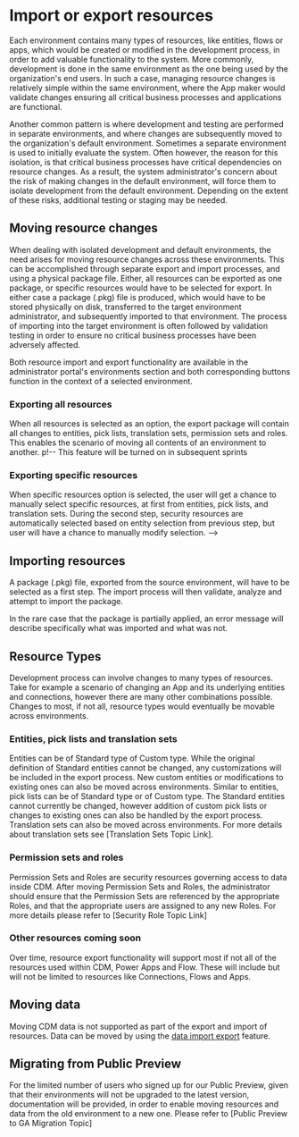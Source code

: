 <properties
	pageTitle="Import or export resources | Microsoft Common Data Model"
	description="Import or export resources"
	services="powerapps"
	documentationCenter="na"
	authors="nimakms"
	manager="robinarh"
	editor=""
	tags=""/>

<tags
   ms.service="powerapps"
   ms.devlang="na"
   ms.topic="article"
   ms.tgt_pltfrm="na"
   ms.workload="na"
   ms.date="10/06/2016"
   ms.author=""/>

# Import or export resources #
Each environment contains many types of resources, like entities, flows or apps, which would be created or modified in the development process, in order to add valuable functionality to the system. More commonly, development is done in the same environment as the one being used by the organization's end users. In such a case, managing resource changes is relatively simple within the same environment, where the App maker would validate changes ensuring all critical business processes and applications are functional.

Another common pattern is where development and testing are performed in separate environments, and where changes are subsequently moved to the organization's default environment. Sometimes a separate environment is used to initially evaluate the system. Often however, the reason for this isolation, is that critical business processes have critical dependencies on resource changes. As a result, the system administrator's concern about the risk of making changes in the default environment, will force them to isolate development from the default environment. Depending on the extent of these risks, additional testing or staging may be needed.

## Moving resource changes ##
When dealing with isolated development and default environments, the need arises for moving resource changes across these environments. This can be accomplished through separate export and import processes, and using a physical package file. Either, all resources can be exported as one package, or specific resources would have to be selected for export. In either case a package (.pkg) file is produced, which would have to be stored physically on disk, transferred to the target environment administrator, and subsequently imported to that environment. The process of importing into the target environment is often followed by validation testing in order to ensure no critical business processes have been adversely affected.

Both resource import and export functionality are available in the administrator portal's environments section and both corresponding buttons function in the context of a selected environment.

### Exporting all resources ###

When all resources is selected as an option, the export package will contain all changes to entities, pick lists, translation sets, permission sets and roles. This enables the scenario of moving all contents of an environment to another.
p!-- This feature will be turned on in subsequent sprints
### Exporting specific resources ###

When specific resources option is selected, the user will get a chance to manually select specific resources, at first from entities, pick lists, and translation sets. During the second step, security resources are automatically selected based on entity selection from previous step, but user will have a chance to manually modify selection.
-->

## Importing resources ##

A package (.pkg) file, exported from the source environment, will have to be selected as a first step. The import process will then validate, analyze and attempt to import the package. 
<!-- This feature will light up in later sprints
As part of the import process, if the analysis reveals conflicts, the details of those conflicts are presented to user before the final import step. Some of these conflicts will block the process from completing, and as such these are flagged, and the process will be terminated. Assuming there are no blocking conflicts, detailed information will be provided regarding any non-blocking conflicts, including the related resource information, the type of change being applied, the reason behind the conflict, what will happen as part of import, and next steps if applicable.

As an example, in cases where an entity field is removed, the conflict is handled by keeping the old field and underlying data, and instructing the user to manually delete it if needed.
-->

In the rare case that the package is partially applied, an error message will describe specifically what was imported and what was not.

## Resource Types

Development process can involve changes to many types of resources. Take for example a scenario of changing an App and its underlying entities and connections, however there are many other combinations possible. Changes to most, if not all, resource types would eventually be movable across environments.

### Entities, pick lists and translation sets

Entities can be of Standard type of Custom type. While the original definition of Standard entities cannot be changed, any customizations will be included in the export process. New custom entities or modifications to existing ones can also be moved across environments. Similar to entities, pick lists can be of Standard type or of Custom type. The Standard entities cannot currently be changed, however addition of custom pick lists or changes to existing ones can also be handled by the export process. Translation sets can also be moved across environments. For more details about translation sets see [Translation Sets Topic Link].

### Permission sets and roles

Permission Sets and Roles are security resources governing access to data inside CDM.<!-- This feature will light up in later sprints   -- When going with the option of selecting specific resources, some permission sets may be automatically selected, if the user already selected entities referencing them. Similarly, some roles may be automatically selected, if any contained permission sets are already selected. User will be able to manually modify selection. --> After moving Permission Sets and Roles, the administrator should ensure that the Permission Sets are referenced by the appropriate Roles, and that the appropriate users are assigned to any new Roles. For more details please refer to [Security Role Topic Link]

### Other resources coming soon

Over time, resource export functionality will support most if not all of the resources used within CDM, Power Apps and Flow. These will include but will not be limited to resources like Connections, Flows and Apps.

## Moving data ##

Moving CDM data is not supported as part of the export and import of resources. Data can be moved by using the [data import export](/powerapps/data-platform-export-data.md) feature.


## Migrating from Public Preview ##

For the limited number of users who signed up for our Public Preview, given that their environments will not be upgraded to the latest version, documentation will be provided, in order to enable moving resources and data from the old environment to a new one. Please refer to [Public Preview to GA Migration Topic]
